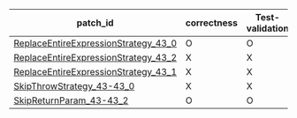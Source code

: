  | patch_id |correctness |Test-validation |NPEX-validation |
 |--- | --- | --- | --- | 
 | [ReplaceEntireExpressionStrategy_43_0](./patches/ReplaceEntireExpressionStrategy_43_0/patch.java#45) | O | O | X | 
 | [ReplaceEntireExpressionStrategy_43_2](./patches/ReplaceEntireExpressionStrategy_43_2/patch.java#45) | X | X | O | 
 | [ReplaceEntireExpressionStrategy_43_1](./patches/ReplaceEntireExpressionStrategy_43_1/patch.java#45) | X | X | X | 
 | [SkipThrowStrategy_43-43_0](./patches/SkipThrowStrategy_43-43_0/patch.java#45) | X | X | X | 
 | [SkipReturnParam_43-43_2](./patches/SkipReturnParam_43-43_2/patch.java#45) | O | O | X | 
